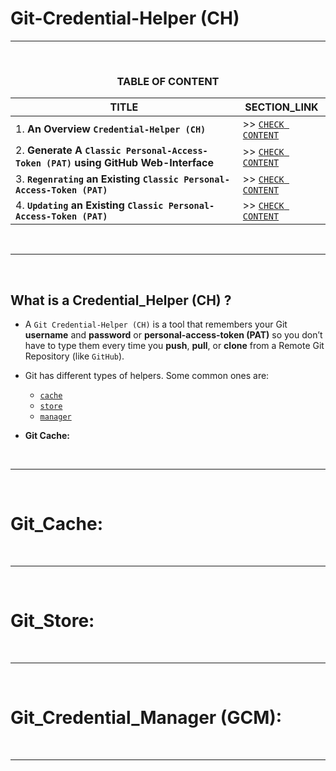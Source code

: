 # Git-Credential-Helper (CH)
---
<br>
<div align="center">
 
### TABLE OF CONTENT
 
| TITLE                                                                                                           | SECTION_LINK                                                                                        |
|-----------------------------------------------------------------------------------------------------------------|-----------------------------------------------------------------------------------------------------|
| 1. **An Overview `Credential-Helper (CH)`**                                                                     | >> [` CHECK CONTENT `](#what-is-a-credential_helper-ch)                                             |
| 2. **Generate A `Classic Personal-Access-Token (PAT)` using GitHub Web-Interface**                              | >> [` CHECK CONTENT `](#git_cache)                                                                  |
| 3. **`Regenrating` an Existing `Classic Personal-Access-Token (PAT)`**                                          | >> [` CHECK CONTENT `](#git_store)                                                                  |
| 4. **`Updating` an Existing `Classic Personal-Access-Token (PAT)`**                                             | >> [` CHECK CONTENT `](#git-credential-manager-gcm)                                                 |

</div>
<br>

---
<br>

## **What is a Credential_Helper (CH) ?**
- A `Git Credential-Helper (CH)` is a tool that remembers your Git **username** and **password** or **personal-access-token (PAT)** so you don’t have to type them every time you **push**, **pull**, or **clone** from a Remote Git Repository (like `GitHub`). 
- Git has different types of helpers. Some common ones are:
  - [`cache`](#git_cache)
  - [`store`](#git_store)
  - [`manager`](#git_credential_manager-gcm)

- **Git Cache:**  
<br>

---
<br>

# Git_Cache:
<br>

---
<br>

# Git_Store:
<br>

---
<br>

# Git_Credential_Manager (GCM):
<br>

---
